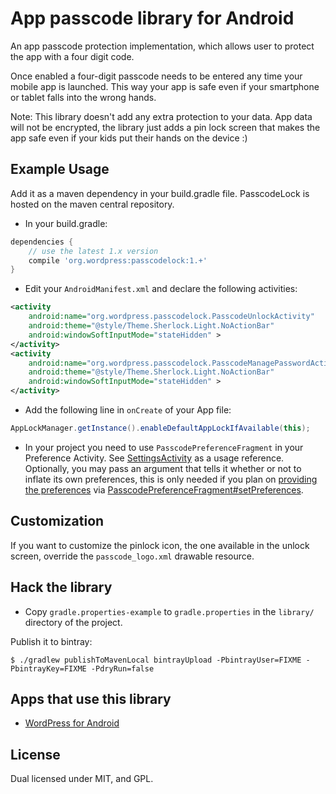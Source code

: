 # App passcode library for Android

An app passcode protection implementation, which allows user to protect the app with a four digit code.

Once enabled a four-digit passcode needs to be entered any time your mobile app is launched. This way your app is safe even if your smartphone or tablet falls into the wrong hands.

Note: This library doesn't add any extra protection to your data. App data will not be encrypted, the library just adds a pin lock screen that makes the app safe even if your kids put their hands on the device :)

## Example Usage

Add it as a maven dependency in your build.gradle file. PasscodeLock is hosted on the maven central repository.

* In your build.gradle:
```groovy
dependencies {
    // use the latest 1.x version
    compile 'org.wordpress:passcodelock:1.+'
}
```
* Edit your `AndroidManifest.xml` and declare the following activities:
```xml
<activity
    android:name="org.wordpress.passcodelock.PasscodeUnlockActivity"
    android:theme="@style/Theme.Sherlock.Light.NoActionBar"
    android:windowSoftInputMode="stateHidden" >
</activity>
<activity
    android:name="org.wordpress.passcodelock.PasscodeManagePasswordActivity"
    android:theme="@style/Theme.Sherlock.Light.NoActionBar"
    android:windowSoftInputMode="stateHidden" >
</activity>
```

* Add the following line in `onCreate` of your App file:
```java
AppLockManager.getInstance().enableDefaultAppLockIfAvailable(this);
```

* In your project you need to use `PasscodePreferenceFragment` in your Preference Activity. See [SettingsActivity][2] as a usage reference. Optionally, you may pass an argument that tells it whether or not to inflate its own preferences, this is only needed if you plan on [providing the preferences](https://github.com/wordpress-mobile/WordPress-Android/blob/develop/WordPress/src/main/res/xml/settings.xml#L39) via [PasscodePreferenceFragment#setPreferences](https://github.com/wordpress-mobile/PasscodeLock-Android/blob/develop/library/src/org/wordpress/passcodelock/PasscodePreferenceFragment.java#L50).

## Customization

If you want to customize the pinlock icon, the one available in the unlock screen, override the `passcode_logo.xml` drawable resource.

## Hack the library

* Copy `gradle.properties-example` to `gradle.properties` in the `library/` directory of the project.

Publish it to bintray:

```shell
$ ./gradlew publishToMavenLocal bintrayUpload -PbintrayUser=FIXME -PbintrayKey=FIXME -PdryRun=false
```

## Apps that use this library
- [WordPress for Android][1]

## License
Dual licensed under MIT, and GPL.

[1]: https://github.com/wordpress-mobile/WordPress-Android

[2]: https://github.com/wordpress-mobile/WordPress-Android/blob/develop/WordPress/src/main/java/org/wordpress/android/ui/prefs/SettingsActivity.java

